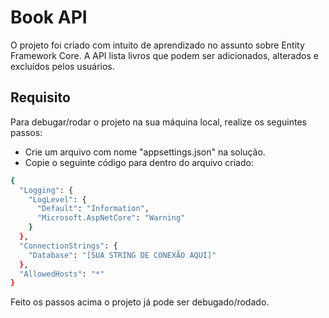 
# Book API

O projeto foi criado com intuito de aprendizado no assunto sobre Entity Framework Core. A API lista livros que podem ser adicionados, alterados e excluídos pelos usuários.

## Requisito

Para debugar/rodar o projeto na sua máquina local, realize os seguintes passos:
- Crie um arquivo com nome "appsettings.json" na solução.
- Copie o seguinte código para dentro do arquivo criado:
```bash
{
  "Logging": {
    "LogLevel": {
      "Default": "Information",
      "Microsoft.AspNetCore": "Warning"
    }
  },
  "ConnectionStrings": {
    "Database": "[SUA STRING DE CONEXÃO AQUI]"
  },
  "AllowedHosts": "*"
}

```
Feito os passos acima o projeto já pode ser debugado/rodado.
